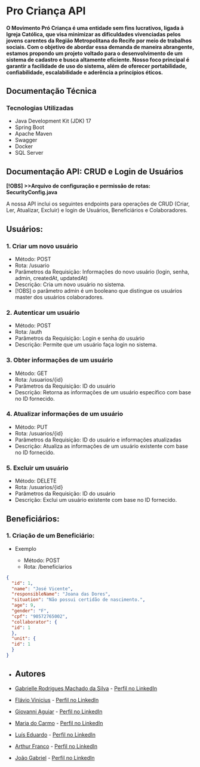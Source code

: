 # Pro Criança API
#### O Movimento Pró Criança é uma entidade sem fins lucrativos, ligada à Igreja Católica, que visa minimizar as dificuldades vivenciadas pelos jovens carentes da Região Metropolitana do Recife por meio de trabalhos sociais. Com o objetivo de abordar essa demanda de maneira abrangente, estamos propondo um projeto voltado para o desenvolvimento de um sistema de cadastro e busca altamente eficiente. Nosso foco principal é garantir a facilidade de uso do sistema, além de oferecer portabilidade, confiabilidade, escalabilidade e aderência a princípios éticos.

## Documentação Técnica

### Tecnologias Utilizadas
- Java Development Kit (JDK) 17
- Spring Boot
- Apache Maven
- Swagger
- Docker
- SQL Server

## Documentação API: CRUD e Login de Usuários

**[!OBS] >>Arquivo de configuração e permissão de rotas: SecurityConfig.java** 

A nossa API inclui os seguintes endpoints para operações de CRUD (Criar, Ler, Atualizar, Excluir) e login de Usuários,
Beneficiários e Colaboradores.

## Usuários:
### 1. Criar um novo usuário

- Método: POST
- Rota: /usuario
- Parâmetros da Requisição: Informações do novo usuário (login, senha, admin, createdAt, updatedAt)
- Descrição: Cria um novo usuário no sistema.
- [!OBS] o parâmetro admin é um booleano que distingue os usuários master dos usuários colaboradores.

### 2. Autenticar um usuário

- Método: POST
- Rota: /auth
- Parâmetros da Requisição: Login e senha do usuário
- Descrição: Permite que um usuário faça login no sistema.

### 3. Obter informações de um usuário

- Método: GET
- Rota: /usuarios/{id}
- Parâmetros da Requisição: ID do usuário
- Descrição: Retorna as informações de um usuário específico com base no ID fornecido.

### 4. Atualizar informações de um usuário

- Método: PUT
- Rota: /usuarios/{id}
- Parâmetros da Requisição: ID do usuário e informações atualizadas
- Descrição: Atualiza as informações de um usuário existente com base no ID fornecido.

### 5. Excluir um usuário

- Método: DELETE
- Rota: /usuarios/{id}
- Parâmetros da Requisição: ID do usuário
- Descrição: Exclui um usuário existente com base no ID fornecido.

## Beneficiários:
### 1. Criação de um Beneficiário:
- Exemplo

  - Método: POST 
  - Rota: /beneficiarios 
```json
{
  "id": 1,
  "name": "José Vicente",
  "responsibleName": "Joana das Dores",
  "situation": "Não possui certidão de nascimento.",
  "age": 9,
  "gender": "F",
  "cpf": "90572765002",
  "collaborator": {
  "id": 1
  },
  "unit": {
  "id": 1
  }
}
```


- ## Autores

- [Gabrielle Rodrigues Machado da Silva](https://github.com/gabrielle-1) - [Perfil no LinkedIn](https://www.linkedin.com/in/gabrielle-1/)
- [Flávio Vinicius](https://github.com/FVSSANTOS/) - [Perfil no LinkedIn](https://www.linkedin.com/in/flavio-vinicius-programador/)
- [Giovanni Aguiar]() - [Perfil no LinkedIn](https://www.linkedin.com/in/giovanni-de-aguiar/)
- [Maria do Carmo](https://github.com/Madu-dev) - [Perfil no LinkedIn](https://www.linkedin.com/in/mariadocarmoalcantara/)
- [Luís Eduardo](https://github.com/LEDHU) - [Perfil no LinkedIn](https://www.linkedin.com/in/edupeixot0/)
- [Arthur Franco](https://github.com/ArthurF36) - [Perfil no LinkedIn](https://www.linkedin.com/in/arthur-franco-956031278/)
- [João Gabriel](https://github.com/Gabrielabsalao24) - [Perfil no LinkedIn]()


